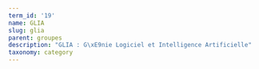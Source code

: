 ```yaml
---
term_id: '19'
name: GLIA
slug: glia
parent: groupes
description: "GLIA : G\xE9nie Logiciel et Intelligence Artificielle"
taxonomy: category
---
```


